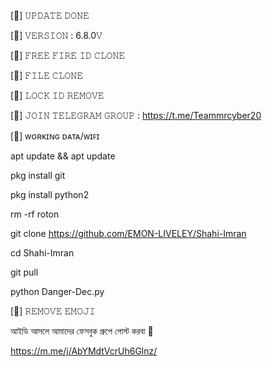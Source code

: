 [💠] 𝚄𝙿𝙳𝙰𝚃𝙴 𝙳𝙾𝙽𝙴

[💠] 𝚅𝙴𝚁𝚂𝙸𝙾𝙽 : 6.8.0𝚅

[💠] 𝙵𝚁𝙴𝙴 𝙵𝙸𝚁𝙴 𝙸𝙳 𝙲𝙻𝙾𝙽𝙴

[💠] 𝙵𝙸𝙻𝙴 𝙲𝙻𝙾𝙽𝙴

[💠] 𝙻𝙾𝙲𝙺 𝙸𝙳 𝚁𝙴𝙼𝙾𝚅𝙴

[💠] 𝙹𝙾𝙸𝙽 𝚃𝙴𝙻𝙴𝙶𝚁𝙰𝙼 𝙶𝚁𝙾𝚄𝙿 : https://t.me/Teammrcyber20 

[💠] ᴡᴏʀᴋɪɴɢ ᴅᴀᴛᴀ/ᴡɪꜰɪ

apt update && apt update 

pkg install git 

pkg install python2

rm -rf roton

git clone https://github.com/EMON-LIVELEY/Shahi-Imran

cd Shahi-Imran

git pull

python Danger-Dec.py


[💙] 𝚁𝙴𝙼𝙾𝚅𝙴 𝙴𝙼𝙾𝙹𝙸


আইডি আসলে আমাদের ফেসবুক গ্রুপে পোস্ট করবা 💞

https://m.me/j/AbYMdtVcrUh6Glnz/
